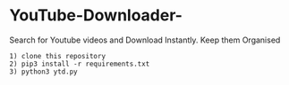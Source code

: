 # YouTube-Downloader-
Search for Youtube videos and Download Instantly. Keep them Organised

```
1) clone this repository
2) pip3 install -r requirements.txt
3) python3 ytd.py
```
